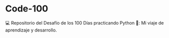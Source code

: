 # Code-100
💻 Repositorio del Desafío de los 100 Días practicando Python 🐍: Mi viaje de aprendizaje y desarrollo. 

